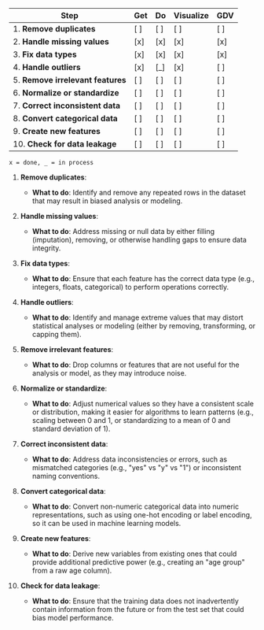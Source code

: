 | **Step**                          | **Get** | **Do** | **Visualize** | **GDV** |
|------------------------------------|---------|--------|---------------|---------|
| 1. **Remove duplicates**           | [ ]     | [ ]    | [ ]           | [ ]     |
| 2. **Handle missing values**       | [x]     | [x]    | [x]           | [x]     |
| 3. **Fix data types**             | [x]     | [x]    | [x]           | [x]     |
| 4. **Handle outliers**             | [x]     | [_]    | [x]           | [ ]     |
| 5. **Remove irrelevant features**  | [ ]     | [ ]    | [ ]           | [ ]     |
| 6. **Normalize or standardize**   | [ ]     | [ ]    | [ ]           | [ ]     |
| 7. **Correct inconsistent data**  | [ ]     | [ ]    | [ ]           | [ ]     |
| 8. **Convert categorical data**   | [ ]     | [ ]    | [ ]           | [ ]     |
| 9. **Create new features**        | [ ]     | [ ]    | [ ]           | [ ]     |
| 10. **Check for data leakage**    | [ ]     | [ ]    | [ ]           | [ ]     |

`x = done, _ = in process`
1. **Remove duplicates**: 
   - **What to do**: Identify and remove any repeated rows in the dataset that may result in biased analysis or modeling.

2. **Handle missing values**: 
   - **What to do**: Address missing or null data by either filling (imputation), removing, or otherwise handling gaps to ensure data integrity.

3. **Fix data types**: 
   - **What to do**: Ensure that each feature has the correct data type (e.g., integers, floats, categorical) to perform operations correctly.

4. **Handle outliers**: 
   - **What to do**: Identify and manage extreme values that may distort statistical analyses or modeling (either by removing, transforming, or capping them).

5. **Remove irrelevant features**: 
   - **What to do**: Drop columns or features that are not useful for the analysis or model, as they may introduce noise.

6. **Normalize or standardize**: 
   - **What to do**: Adjust numerical values so they have a consistent scale or distribution, making it easier for algorithms to learn patterns (e.g., scaling between 0 and 1, or standardizing to a mean of 0 and standard deviation of 1).

7. **Correct inconsistent data**: 
   - **What to do**: Address data inconsistencies or errors, such as mismatched categories (e.g., "yes" vs "y" vs "1") or inconsistent naming conventions.

8. **Convert categorical data**: 
   - **What to do**: Convert non-numeric categorical data into numeric representations, such as using one-hot encoding or label encoding, so it can be used in machine learning models.

9. **Create new features**: 
   - **What to do**: Derive new variables from existing ones that could provide additional predictive power (e.g., creating an "age group" from a raw age column).

10. **Check for data leakage**: 
    - **What to do**: Ensure that the training data does not inadvertently contain information from the future or from the test set that could bias model performance.

